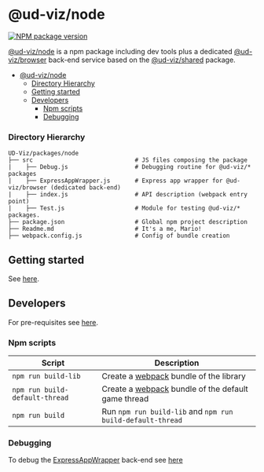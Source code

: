 # @ud-viz/node

[![NPM package version](https://badgen.net/npm/v/@ud-viz/node)](https://npmjs.com/package/@ud-viz/node)

[@ud-viz/node](https://npmjs.com/package/@ud-viz/node) is a npm package including dev tools plus a dedicated [@ud-viz/browser](https://npmjs.com/package/@ud-viz/browser) back-end service based on the [@ud-viz/shared](https://npmjs.com/package/@ud-viz/shared) package.

- [@ud-viz/node](#ud-viznode)
    - [Directory Hierarchy](#directory-hierarchy)
  - [Getting started](#getting-started)
  - [Developers](#developers)
    - [Npm scripts](#npm-scripts)
    - [Debugging](#debugging)

### Directory Hierarchy

```
UD-Viz/packages/node
├── src                             # JS files composing the package
|    ├── Debug.js                   # Debugging routine for @ud-viz/* packages
|    ├── ExpressAppWrapper.js       # Express app wrapper for @ud-viz/browser (dedicated back-end)
|    ├── index.js                   # API description (webpack entry point)
|    ├── Test.js                    # Module for testing @ud-viz/* packages.
├── package.json                    # Global npm project description
├── Readme.md                       # It's a me, Mario!
├── webpack.config.js               # Config of bundle creation
```

## Getting started

See [here](https://github.com/VCityTeam/UD-Viz/blob/master/Readme.md#getting-started).

## Developers

For pre-requisites see [here](https://github.com/VCityTeam/UD-Viz/blob/master/Readme.md#pre-requisites).

### Npm scripts

| Script          | Description                                                                                    |
| --------------- | ---------------------------------------------------------------------------------------------- |
| `npm run build-lib` | Create a [webpack](https://webpack.js.org/) bundle of the library |
| `npm run build-default-thread` | Create a [webpack](https://webpack.js.org/) bundle of the default game thread |
| `npm run build` | Run `npm run build-lib` and `npm run build-default-thread` |


### Debugging

To debug the [ExpressAppWrapper](./src/ExpressAppWrapper.js) back-end see [here](../../docs/static/Devel/Developers.md#debugging-the-examples)
